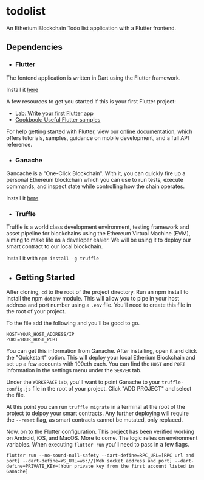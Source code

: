 # todolist

An Etherium Blockchain Todo list application with a Flutter frontend.

## Dependencies

-  ### Flutter

The fontend application is written in Dart using the Flutter framework.

Install it [here](https://flutter.dev/docs/get-started/install)

A few resources to get you started if this is your first Flutter project:

- [Lab: Write your first Flutter app](https://flutter.dev/docs/get-started/codelab)
- [Cookbook: Useful Flutter samples](https://flutter.dev/docs/cookbook)

For help getting started with Flutter, view our
[online documentation](https://flutter.dev/docs), which offers tutorials,
samples, guidance on mobile development, and a full API reference.

- ### Ganache

Gancache is a "One-Click Blockchain". With it, you can quickly fire up a personal Ethereum blockchain which you can use to run tests, execute commands, and inspect state while controlling how the chain operates.

Install it [here](https://www.trufflesuite.com/ganache)

- ### Truffle

Truffle is a world class development environment, testing framework and asset pipeline for blockchains using the Ethereum Virtual Machine (EVM), aiming to make life as a developer easier. We will be using it to deploy our smart contract to our local blockchain.

Install it with `npm install -g truffle`

- ## Getting Started

After cloning, `cd` to the root of the project directory. Run an npm install to install the npm `dotenv` module. This will allow you to pipe in your host address and port number using a `.env` file. You'll need to create this file in the root of your project.

To the file add the following and you'll be good to go.

```
HOST=YOUR_HOST_ADDRESS/IP
PORT=YOUR_HOST_PORT
```

You can get this information from Ganache. After installing, open it and click the "Quickstart" option. This will deploy your local Etherium Blockchain and set up a few accounts with 100eth each. You can find the `HOST` and `PORT` information in the settings menu under the `SERVER` tab.

Under the `WORKSPACE` tab, you'll want to point Ganache to your `truffle-config.js` file in the root of your project. Click "ADD PROJECT" and select the file.

At this point you can run `truffle migrate` in a terminal at the root of the project to delpoy your smart contracts. Any further deploying will require the `--reset` flag, as smart contracts cannot be mutated, only replaced.

Now, on to the Flutter configuration. This project has been verified working on Android, iOS, and MacOS. More to come. The logic relies on environment variables. When executing `flutter run` you'll need to pass in a few flags.

`flutter run --no-sound-null-safety --dart-define=RPC_URL=[RPC url and port] --dart-define=WS_URL=ws://[Web socket address and port] --dart-define=PRIVATE_KEY=[Your private key from the first account listed in Ganache]`
            

